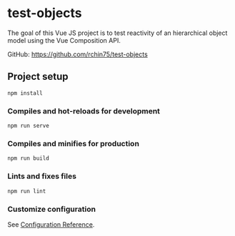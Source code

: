 # test-objects

The goal of this Vue JS project is to test reactivity of an hierarchical object model
using the Vue Composition API. 

GitHub: https://github.com/rchin75/test-objects

## Project setup
```
npm install
```

### Compiles and hot-reloads for development
```
npm run serve
```

### Compiles and minifies for production
```
npm run build
```

### Lints and fixes files
```
npm run lint
```

### Customize configuration
See [Configuration Reference](https://cli.vuejs.org/config/).
